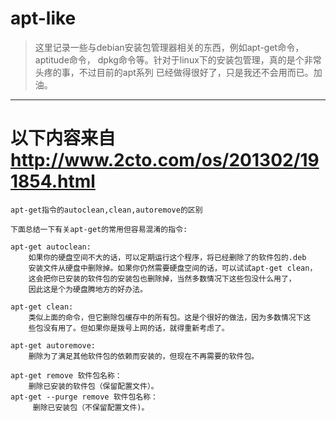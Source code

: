 # apt-like

> 这里记录一些与debian安装包管理器相关的东西，例如apt-get命令，aptitude命令，
> dpkg命令等。针对于linux下的安装包管理，真的是个非常头疼的事，不过目前的apt系列
> 已经做得很好了，只是我还不会用而已。加油。

--------------------------------------------------------------------------------

# 以下内容来自 <http://www.2cto.com/os/201302/191854.html>


    apt-get指令的autoclean,clean,autoremove的区别
     
    下面总结一下有关apt-get的常用但容易混淆的指令:
    
    apt-get autoclean:
        如果你的硬盘空间不大的话，可以定期运行这个程序，将已经删除了的软件包的.deb
        安装文件从硬盘中删除掉。如果你仍然需要硬盘空间的话，可以试试apt-get clean，
        这会把你已安装的软件包的安装包也删除掉，当然多数情况下这些包没什么用了，
        因此这是个为硬盘腾地方的好办法。
     
    apt-get clean:
        类似上面的命令，但它删除包缓存中的所有包。这是个很好的做法，因为多数情况下这
        些包没有用了。但如果你是拨号上网的话，就得重新考虑了。
     
    apt-get autoremove:
        删除为了满足其他软件包的依赖而安装的，但现在不再需要的软件包。

    apt-get remove 软件包名称：
        删除已安装的软件包（保留配置文件）。
    apt-get --purge remove 软件包名称：
         删除已安装包（不保留配置文件)。
 
